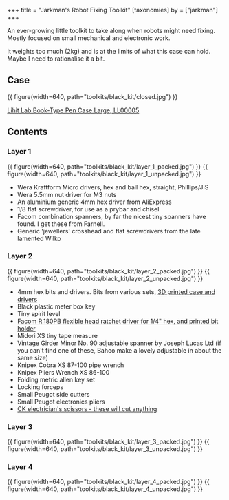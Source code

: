 +++
title = "Jarkman's Robot Fixing Toolkit"
[taxonomies]
by = ["jarkman"]
+++

An ever-growing little toolkit to take along when robots might need fixing. Mostly focused on small mechanical and electronic work. 

It weights too much (2kg) and is at the limits of what this case can hold. Maybe I need to rationalise it a bit.

## Case

{{ figure(width=640, path="toolkits/black_kit/closed.jpg") }}

[Lihit Lab Book-Type Pen Case Large, LL00005](https://cultpens.com/products/lihit-lab-triple-pen-case)


## Contents

### Layer 1

{{ figure(width=640, path="toolkits/black_kit/layer_1_packed.jpg") }}
{{ figure(width=640, path="toolkits/black_kit/layer_1_unpacked.jpg") }}

- Wera Kraftform Micro drivers, hex and ball hex, straight, Phillips/JIS
- Wera 5.5mm nut driver for M3 nuts
- An aluminium generic 4mm hex driver from AliExpress
- 1/8 flat screwdriver, for use as a prybar and chisel
- Facom combination spanners, by far the nicest tiny spanners have found. I get these from Farnell.
- Generic 'jewellers' crosshead and flat screwdrivers from the late lamented Wilko

### Layer 2

{{ figure(width=640, path="toolkits/black_kit/layer_2_packed.jpg") }}
{{ figure(width=640, path="toolkits/black_kit/layer_2_unpacked.jpg") }}

- 4mm hex bits and drivers. Bits from various sets, [3D printed case and drivers](https://jarkman.co.uk/catalog/fripperies/4mmset.htm)
- Black plastic meter box key
- Tiny spirit level
- [Facom R.180PB flexible head ratchet driver for 1/4" hex, and printed bit holder](@/tools/facom-r180)
- Midori XS tiny tape measure
- Vintage Girder Minor No. 90 adjustable spanner by Joseph Lucas Ltd (if you can't find one of these, Bahco make a lovely adjustable in about the same size)
- Knipex Cobra XS 87-100 pipe wrench
- Knipex Pliers Wrench XS 86-100 
- Folding metric allen key set
- Locking forceps
- Small Peugot side cutters
- Small Peugot electronics pliers
- [CK electrician's scissors - these will cut anything](@tools/tiny-scissors#ck-electrician-s-scissors)



### Layer 3

{{ figure(width=640, path="toolkits/black_kit/layer_3_packed.jpg") }}
{{ figure(width=640, path="toolkits/black_kit/layer_3_unpacked.jpg") }}


### Layer 4

{{ figure(width=640, path="toolkits/black_kit/layer_4_packed.jpg") }}
{{ figure(width=640, path="toolkits/black_kit/layer_4_unpacked.jpg") }}

